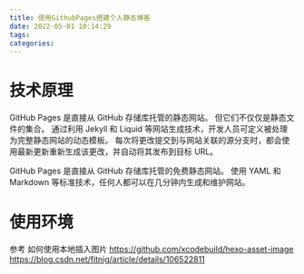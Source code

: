 ```yaml
---
title: 使用GithubPages搭建个人静态博客
date: 2022-05-01 10:14:29
tags:
categories:
---
```


# 技术原理
GitHub Pages 是直接从 GitHub 存储库托管的静态网站。 但它们不仅仅是静态文件的集合。 通过利用 Jekyll 和 Liquid 等网站生成技术，开发人员可定义被处理为完整静态网站的动态模板。 每次将更改提交到与网站关联的源分支时，都会使用最新更新重新生成该更改，并自动将其发布到目标 URL。

<!--more-->

GitHub Pages 是直接从 GitHub 存储库托管的免费静态网站。 使用 YAML 和 Markdown 等标准技术，任何人都可以在几分钟内生成和维护网站。

# 使用环境

参考
如何使用本地插入图片
https://github.com/xcodebuild/hexo-asset-image
https://blog.csdn.net/fitnig/article/details/106522811